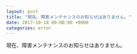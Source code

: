 ```yaml
---
layout: post
title: "現在、障害メンテナンスのお知らせはありません。"
date: 2017-10-18 00:00:00 +0000
categories: error
---
```

現在、障害メンテナンスのお知らせはありません。
